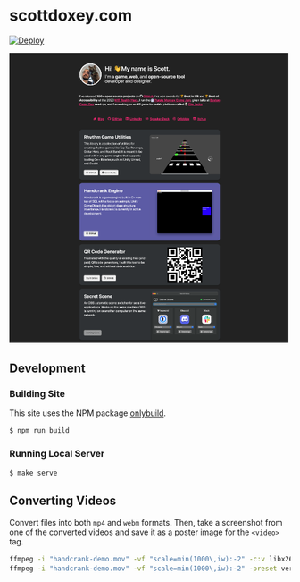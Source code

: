 # scottdoxey.com

[![Deploy](https://github.com/neogeek/scottdoxey.com/actions/workflows/deploy.workflow.yml/badge.svg)](https://github.com/neogeek/scottdoxey.com/actions/workflows/deploy.workflow.yml)

<a href="./screenshot.png"><img src="./screenshot.png" width="500" /></a>

## Development

### Building Site

This site uses the NPM package [onlybuild](https://github.com/neogeek/onlybuild).

```bash
$ npm run build
```

### Running Local Server

```bash
$ make serve
```

## Converting Videos

Convert files into both `mp4` and `webm` formats. Then, take a screenshot from one of the converted videos and save it as a poster image for the `<video>` tag.

```bash
ffmpeg -i "handcrank-demo.mov" -vf "scale=min(1000\,iw):-2" -c:v libx264 -preset veryslow -an "handcrank-demo.mp4"
ffmpeg -i "handcrank-demo.mov" -vf "scale=min(1000\,iw):-2" -preset veryslow -an "handcrank-demo.webm"
```
